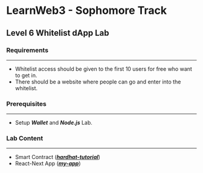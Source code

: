 # LearnWeb3 - Sophomore Track

## Level 6 Whitelist dApp Lab

### Requirements
---
- Whitelist access should be given to the first 10 users for free who want to get in.
- There should be a website where people can go and enter into the whitelist.

### Prerequisites
---
- Setup ***Wallet*** and ***Node.js*** Lab.

### Lab Content
---
- Smart Contract ([***hardhat-tutorial***](hardhat-tutorial))
- React-Next App ([***my-app***](my-app))

